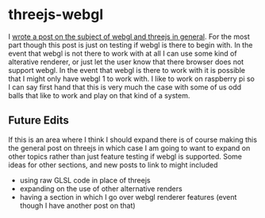 # threejs-webgl

I [wrote a post on the subject of webgl and threejs in general](https://dustinpfister.github.io/2019/06/11/threejs-webgl/). For the most part though this post is just on testing if webgl is there to begin with. In the event that webgl is not there to work with at all I can use some kind of alterative renderer, or just let the user know that there browser does not support webgl. In the event that webgl is there to work with it is possible that I might only have webgl 1 to work with. I like to work on raspberry pi so I can say first hand that this is very much the case with some of us odd balls that like to work and play on that kind of a system.

## Future Edits

If this is an area where I think I should expand there is of course making this the general post on threejs in which case I am going to want to expand on other topics rather than just feature testing if webgl is supported. Some ideas for other sections, and new posts to link to might included

* using raw GLSL code in place of threejs
* expanding on the use of other alternative renders
* having a section in which I go over webgl renderer features (event though I have another post on that)
